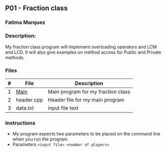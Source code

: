 ## P01 - Fraction class
### Fatima Marquez
### Description:

My fraction class program will implement overloading operators and LCM and LCD. It will also give examples on method access for Public and Private methods. 

### Files

|   #   | File            | Description                                        |
| :---: | --------------- | -------------------------------------------------- |
|   1   | [Main](main.cpp/)       | Main program for my fraction class                 |
|   2   | header.cpp      | Header file for my main program                    |
|   3   | data.txt        | input file text                                    |

### Instructions

- My program expects two parameters to be placed on the command line when you run the program.
- Parameters `<input file> <number of players>`
